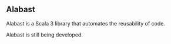 ## Alabast

Alabast is a Scala 3 library that automates the reusability of code.

Alabast is still being developed.
